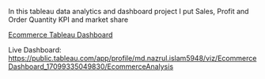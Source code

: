 In this tableau data analytics and dashboard project I put Sales, Profit and Order Quantity KPI and market share

[Ecommerce Tableau Dashboard](https://github.com/mdnazrulislam-code/Ecommerce-Tableau-dashboard/blob/main/Screenshot%202024-03-09%20033224.png)


Live Dashboard: https://public.tableau.com/app/profile/md.nazrul.islam5948/viz/EcommerceDashboard_17099335049830/EcommerceAnalysis
